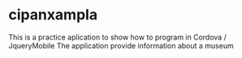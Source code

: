 cipanxampla
===========

This is a practice aplication to show how to program in Cordova / JqueryMobile
The application provide information about a museum

